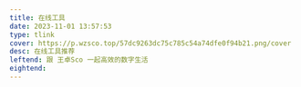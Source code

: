 ```yaml
---
title: 在线工具
date: 2023-11-01 13:57:53
type: tlink
cover: https://p.wzsco.top/57dc9263dc75c785c54a74dfe0f94b21.png/cover
desc: 在线工具推荐
leftend: 跟 王卓Sco 一起高效的数字生活
eightend: 
---
```

